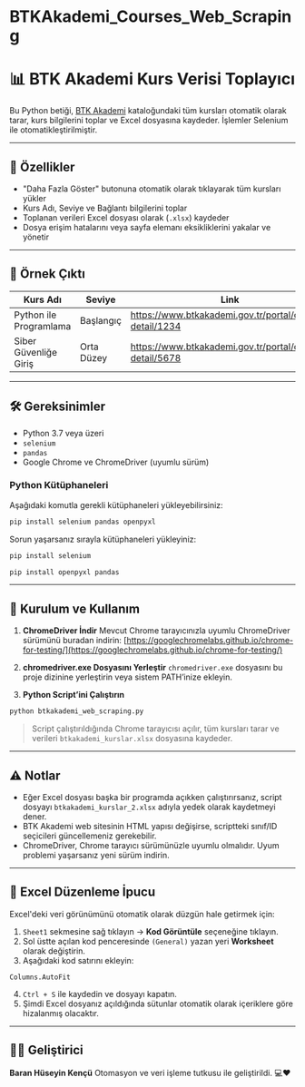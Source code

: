 # BTKAkademi_Courses_Web_Scraping
# 📊 BTK Akademi Kurs Verisi Toplayıcı

Bu Python betiği, [BTK Akademi](https://www.btkakademi.gov.tr/portal/catalog) kataloğundaki tüm kursları otomatik olarak tarar, kurs bilgilerini toplar ve Excel dosyasına kaydeder. İşlemler Selenium ile otomatikleştirilmiştir.

---

## 🚀 Özellikler

- "Daha Fazla Göster" butonuna otomatik olarak tıklayarak tüm kursları yükler
- Kurs Adı, Seviye ve Bağlantı bilgilerini toplar
- Toplanan verileri Excel dosyası olarak (`.xlsx`) kaydeder
- Dosya erişim hatalarını veya sayfa elemanı eksikliklerini yakalar ve yönetir

---

## 📁 Örnek Çıktı

| Kurs Adı                   | Seviye       | Link                                                       |
|----------------------------|--------------|------------------------------------------------------------|
| Python ile Programlama     | Başlangıç    | https://www.btkakademi.gov.tr/portal/course-detail/1234    |
| Siber Güvenliğe Giriş      | Orta Düzey   | https://www.btkakademi.gov.tr/portal/course-detail/5678    |

---

## 🛠 Gereksinimler

- Python 3.7 veya üzeri
- `selenium`
- `pandas`
- Google Chrome ve ChromeDriver (uyumlu sürüm)

### Python Kütüphaneleri

Aşağıdaki komutla gerekli kütüphaneleri yükleyebilirsiniz:

```bash
pip install selenium pandas openpyxl
````

Sorun yaşarsanız sırayla kütüphaneleri yükleyiniz:

```bash
pip install selenium
````

```bash
pip install openpyxl pandas
````

---

## 🔧 Kurulum ve Kullanım

1. **ChromeDriver İndir**
   Mevcut Chrome tarayıcınızla uyumlu ChromeDriver sürümünü buradan indirin:
   [https://googlechromelabs.github.io/chrome-for-testing/](https://googlechromelabs.github.io/chrome-for-testing/)

2. **chromedriver.exe Dosyasını Yerleştir**
   `chromedriver.exe` dosyasını bu proje dizinine yerleştirin veya sistem PATH’inize ekleyin.

3. **Python Script’ini Çalıştırın**

```bash
python btkakademi_web_scraping.py
```

> Script çalıştırıldığında Chrome tarayıcısı açılır, tüm kursları tarar ve verileri `btkakademi_kurslar.xlsx` dosyasına kaydeder.

---

## ⚠️ Notlar

* Eğer Excel dosyası başka bir programda açıkken çalıştırırsanız, script dosyayı `btkakademi_kurslar_2.xlsx` adıyla yedek olarak kaydetmeyi dener.
* BTK Akademi web sitesinin HTML yapısı değişirse, scriptteki sınıf/ID seçicileri güncellemeniz gerekebilir.
* ChromeDriver, Chrome tarayıcı sürümünüzle uyumlu olmalıdır. Uyum problemi yaşarsanız yeni sürüm indirin.

---

## 📌 Excel Düzenleme İpucu

Excel'deki veri görünümünü otomatik olarak düzgün hale getirmek için:

1. `Sheet1` sekmesine sağ tıklayın → **Kod Görüntüle** seçeneğine tıklayın.
2. Sol üstte açılan kod penceresinde `(General)` yazan yeri **Worksheet** olarak değiştirin.
3. Aşağıdaki kod satırını ekleyin:

```vba
Columns.AutoFit
```

4. `Ctrl + S` ile kaydedin ve dosyayı kapatın.
5. Şimdi Excel dosyanız açıldığında sütunlar otomatik olarak içeriklere göre hizalanmış olacaktır.

---

## 👨‍💻 Geliştirici

**Baran Hüseyin Kençü**
Otomasyon ve veri işleme tutkusu ile geliştirildi. 💻❤️
